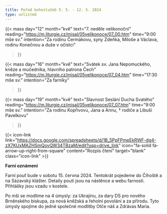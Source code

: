 ```yaml
---
title: Pořad bohoslužeb 5. 5. - 12. 5. 2024
type: unlisted
---
```


{{< mass 
day="12" 
month="kvě" 
text="7. neděle velikonoční" 
reading="https://m.liturgie.cz/misal/05velikonoce/07_00.htm" 
time="9:00 mše sv." 
intention="Za rodinu Čermákovu, syny Zdeňka, Miloše a Václava, rodinu Konečnou a duše v očistci" 
>}}

{{< mass 
day="16" 
month="kvě" 
text="Svátek sv. Jana Nepomuckého, kněze a mučedníka, hlavního patrona Čech" 
reading="https://m.liturgie.cz/misal/05velikonoce/07_04.htm" 
time="17:30 mše sv." 
intention="Za farníky" 
>}}

{{< mass 
day="19" 
month="kvě" 
text="Slavnost Seslání Ducha Svatého" 
reading="https://m.liturgie.cz/misal/05velikonoce/07_07.htm" 
time="9:00 mše sv." 
intention="Za rodinu Kopřivovu, Jana a Annu, † rodiče a Libuši Pavelkovu" 
>}}

{{< icon-link link="https://docs.google.com/spreadsheets/d/1B_5PpFPmeEkRWF-dg4-zX7KUxMAZHSmQovQW34TBzaM/edit?usp=drive_link" icon="fa-solid fa-arrow-up-right-from-square" content="Rozpis čtení" target="blank" class="icon-link" >}}

**Farní oznámení**

Farní pouť bude v sobotu 15. června 2024. Tentokrát pojedeme do Číhoště a na Sázavský klášter. Detaily pouti jsou na nástěnce a webu farnosti. Přihlášky jsou vzadu v kostele.

Po mši se modlíme na 4 úmysly: za Ukrajinu, za dary DS pro nového Brněnského biskupa, za nová kněžská a řeholní povolání a za přírodu. Tyto úmysly spojíme do jedné společné modlitby Otče náš a Zdrávas Maria.